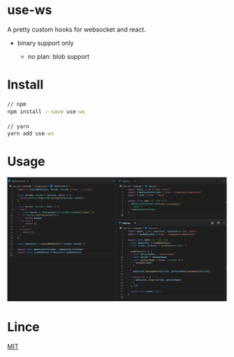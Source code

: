 # use-ws

A pretty custom hooks for websocket and react.

- binary support only

  - no plan: blob support

# Install

```cmd
// npm
npm install --save use-ws

// yarn
yarn add use-ws
```

# Usage

![example](https://raw.githubusercontent.com/Danue1/use-ws/master/assets/example.png)

# Lince

[MIT](./LICENSE)
